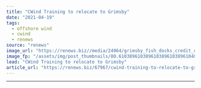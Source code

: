```yaml
---
title: "CWind Training to relocate to Grimsby"
date: "2021-04-19"
tags: 
  - offshore wind
  - cwind
  - renews
source: "renews"
image_url: "https://renews.biz//media/24964/grimsby_fish_docks_credit_cwind_training.jpeg?mode=crop&width=770&heightratio=0.6103896103896103896103896104&slimmage=true"
image_fp: "/assets/img/post_thumbnails/80.6103896103896103896103896104&slimmage=true"
lead: "CWind Training to relocate to Grimsby"
article_url: "https://renews.biz/67967/cwind-training-to-relocate-to-grimsby/"
---
```


---
